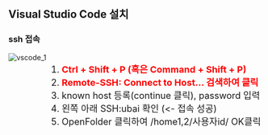 ## Visual Studio Code 설치
### ssh 접속
<div style="display:flex;">
<div>
<img src="img/vscode_6.png" title="vscode_1"/>
</div>
<div style="min-width: 360px">
<font size="4">

1. <span style="color: red">**Ctrl + Shift + P (혹은 Command + Shift + P)**</span>
2. <span style="color: red">**Remote-SSH: Connect to Host... 검색하여 클릭**</span>
3. known host 등록(continue 클릭), password 입력
4. 왼쪽 아래 SSH:ubai 확인 (<- 접속 성공)
5. OpenFolder 클릭하여 /home1,2/사용자id/ OK클릭

</font>
</div>
<div>